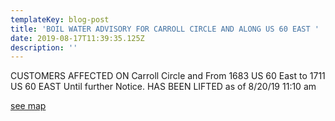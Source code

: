 ```yaml
---
templateKey: blog-post
title: 'BOIL WATER ADVISORY FOR CARROLL CIRCLE AND ALONG US 60 EAST '
date: 2019-08-17T11:39:35.125Z
description: ''
---
```

CUSTOMERS AFFECTED ON Carroll Circle and  From 1683 US 60 East to 1711 US 60 EAST Until further Notice.  HAS BEEN LIFTED as of 8/20/19 11:10 am

[see map](https://graysonutilities.geosync.cloud/map)
